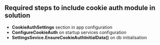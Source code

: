 ## Required steps to include cookie auth module in solution

- **CookieAuthSettings** section in app configuration
- **ConfigureCookieAuth** on startup services configuration
- **SettingsSevice.EnsureCookieAuthInitialData()** on db initialisation